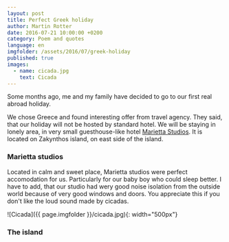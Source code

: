 ```yaml
---
layout: post
title: Perfect Greek holiday
author: Martin Rotter
date: 2016-07-21 10:00:00 +0200
category: Poem and quotes
language: en
imgfolder: /assets/2016/07/greek-holiday
published: true
images:
  - name: cicada.jpg
    text: Cicada
---
```


Some months ago, me and my family have decided to go to our first real abroad holiday.
<!--more-->

We chose Greece and found interesting offer from travel agency. They said, that our holiday will not be hosted by standard hotel. We will be staying in lonely area, in very small guesthouse-like hotel [Marietta Studios](https://www.google.cz/maps/place/Marietta+Studios+Zante+Zakynthos/@37.8321726,20.8306346,15.5z/data=!4m5!3m4!1s0x0:0xb0df501e35d557f5!8m2!3d37.834462!4d20.828275). It is located on Zakynthos island, on east side of the island.

### Marietta studios
Located in calm and sweet place, Marietta studios were perfect accomodation for us. Particularly for our baby boy who could sleep better. I have to add, that our studio had wery good noise isolation from the outside world because of very good windows and doors. You appreciate this if you don't like the loud sound made by cicadas.

![Cicada]({{ page.imgfolder }}/cicada.jpg){: width="500px"}

### The island